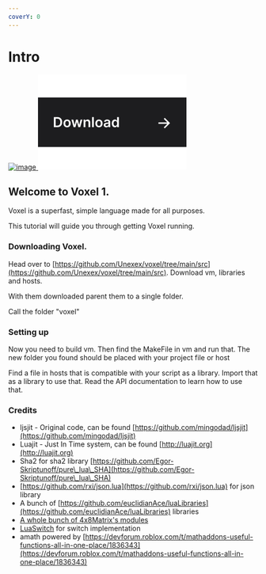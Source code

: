 ```yaml
---
coverY: 0
---
```


# Intro
 
&#x20;[![image](https://user-images.githubusercontent.com/72946059/173466007-0a38e122-adc3-4e20-95cc-b79d8e8b2506.png) ![Download](props/link-download.svg)](https://github.com/unexex/voxel/releases)

## Welcome to Voxel 1.

Voxel is a superfast, simple language made for all purposes.

This tutorial will guide you through getting Voxel running.

### Downloading Voxel.

Head over to [https://github.com/Unexex/voxel/tree/main/src](https://github.com/Unexex/voxel/tree/main/src). Download vm, libraries and hosts.

With them downloaded parent them to a single folder.

Call the folder "voxel"

### Setting up

Now you need to build vm. Then find the MakeFile in vm and run that. The new folder you found should be placed with your project file or host

Find a file in hosts that is compatible with your script as a library. Import that as a library to use that. Read the API documentation to learn how to use that.

### Credits

* ljsjit - Original code, can be found [https://github.com/mingodad/ljsjit](https://github.com/mingodad/ljsjit)
* Luajit - Just In Time system, can be found [http://luajit.org](http://luajit.org)
* Sha2 for sha2 library [https://github.com/Egor-Skriptunoff/pure\_lua\_SHA](https://github.com/Egor-Skriptunoff/pure\_lua\_SHA)
* [https://github.com/rxi/json.lua](https://github.com/rxi/json.lua) for json library
* A bunch of [https://github.com/euclidianAce/luaLibraries](https://github.com/euclidianAce/luaLibraries) libraries
* [A whole bunch of 4x8Matrix's modules](https://github.com/4x8Matrix/LuaModules/)
* [LuaSwitch](https://github.com/TheHackerPuppy/LuaSwitch) for switch implementation
* amath powered by [https://devforum.roblox.com/t/mathaddons-useful-functions-all-in-one-place/1836343](https://devforum.roblox.com/t/mathaddons-useful-functions-all-in-one-place/1836343)
